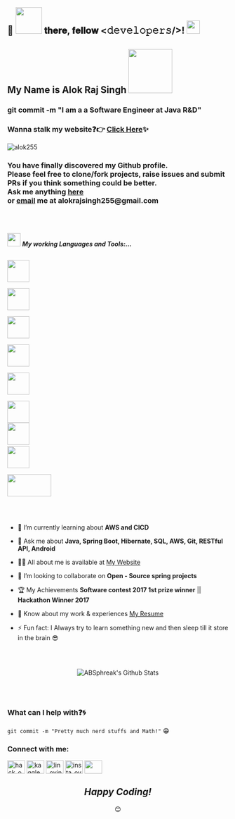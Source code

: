 ## :rainbow: <img src="https://raw.githubusercontent.com/iampavangandhi/iampavangandhi/master/gifs/hello.gif" width="60px"> 𝐭𝐡𝐞𝐫𝐞, 𝐟𝐞𝐥𝐥𝐨𝐰 <𝚍𝚎𝚟𝚎𝚕𝚘𝚙𝚎𝚛𝚜/>! <img src="https://raw.githubusercontent.com/iampavangandhi/iampavangandhi/master/gifs/Hi.gif" width="30px">

<h2 align="left">My Name is Alok Raj Singh <img src="https://raw.githubusercontent.com/iampavangandhi/iampavangandhi/master/gifs/coder.gif" width="100px"></h2>
<h3 align="left">git commit -m "I am a a Software Engineer at Java R&D"</h3>

### Wanna stalk my website:question::point_right: [Click Here](https://alok255.github.io/):sparkles:

<p align="left"> <img src="https://komarev.com/ghpvc/?username=alok255&label=Profile%20views&color=0e75b6&style=flat" alt="alok255" /> </p>


<div align="left">

<h3> You have finally discovered my Github profile. <br>
Please feel free to clone/fork projects, raise issues and submit PRs if you think something could be better. <br>
Ask me anything <a href="https://github.com/alok255/alok255/issues/new"><b>here</b></a><br>
or <a href="mailto:alokrajsingh255@gmail.com"><b>email</b></a> me at alokrajsingh255@gmail.com </h3>



</div>
<br/><br/>

<img src="https://media.giphy.com/media/iY8CRBdQXODJSCERIr/giphy.gif" width="30px">&nbsp;***My working Languages and Tools:...***
<p align="left">
  

  <code> <img height="50" src="https://www.vectorlogo.zone/logos/java/java-ar21.svg"> </code>
  <code> <img height="50" src="https://www.vectorlogo.zone/logos/springio/springio-ar21.svg"> </code>
  <code> <img height="50" src="https://www.vectorlogo.zone/logos/hibernate/hibernate-ar21.svg"> </code>
  <code> <img height="50" src="https://www.vectorlogo.zone/logos/mysql/mysql-ar21.svg"> </code>
  <code> <img height="50" src="https://www.vectorlogo.zone/logos/postgresql/postgresql-horizontal.svg"> </code>
  <code> <img height="50" src="https://www.vectorlogo.zone/logos/amazon_aws/amazon_aws-ar21.svg"> </code>
  <code><img height="50" src="https://github.com/uannabi/-/blob/master/resource/git.svg"></code>
  <code> <img height="50" src="https://www.vectorlogo.zone/logos/jenkins/jenkins-ar21.svg"> </code>
  <code> <img height="50" src="https://www.vectorlogo.zone/logos/docker/docker-ar21.svg" width='100'> </code>
</p>  

<br/><br/>

- 🌱 I’m currently learning about **AWS and CICD**

- 💬 Ask me about **Java, Spring Boot, Hibernate, SQL, AWS, Git, RESTful API, Android**

- 👨‍💻 All about me is available at [My Website](https://alok255.github.io/)

- 👯 I’m looking to collaborate on **Open - Source spring projects**

- 🏆 My Achievements **Software contest 2017 1st prize winner** || **Hackathon Winner 2017** 

- 📄 Know about my work & experiences [My Resume](https://drive.google.com/file/d/19841goMpXFKkmm0dHO_6Vi7NG1OMnZtd/view?usp=sharing)

- ⚡ Fun fact: I Always try to learn something new and then sleep till it store in the brain 😎


<br/><br/>
<div align="center">
<img align="center" src="https://github-readme-stats.vercel.app/api?username=alok255&include_all_commits=true&count_private=true&show_icons=true&line_height=20&title_color=7A7ADB&icon_color=2234AE&text_color=D3D3D3&bg_color=0,000000,130F40" alt="ABSphreak's Github Stats">
</div>

<br/><br/>
### What can I help with:question::cyclone:
<code>git commit -m "Pretty much nerd stuffs and Math!"</code> :grin:



<h3 align="left">Connect with me:</h3>
<p align="left">
<a href="https://www.hackerrank.com/alokrajsingh255" target="blank"><img align="center" src="https://cdn.worldvectorlogo.com/logos/hackerrank.svg" alt="hack_ovindu" height="30" width="40" /></a>
<a href="https://www.hackerearth.com/@alokrajsingh255" target="blank"><img align="center" src="https://www.svgrepo.com/show/306170/hackerearth.svg" alt="kaggle_ovindu" height="30" width="40" /></a>
<a href="https://www.linkedin.com/in/alok-raj-singh-881b3ba7/" target="blank"><img align="center" src="https://image.flaticon.com/icons/png/128/174/174857.png" alt="lin_ovindu" height="30" width="40" /></a>  
<a href="https://www.instagram.com/alokrajsingh255/" target="blank"><img align="center" src="https://image.flaticon.com/icons/png/128/174/174855.png" alt="insta_ovindu" height="30" width="40" /></a>
 <a href = "mailto: alokrajsingh255@gmail.com"><img align="center" src="https://seeklogo.com/images/G/gmail-new-2020-logo-32DBE11BB4-seeklogo.com.png" height="30" width="40" /></a>
</p>



<div align="center">
<h2><i>Happy Coding!</i></h2> 😊
<div align="center">
